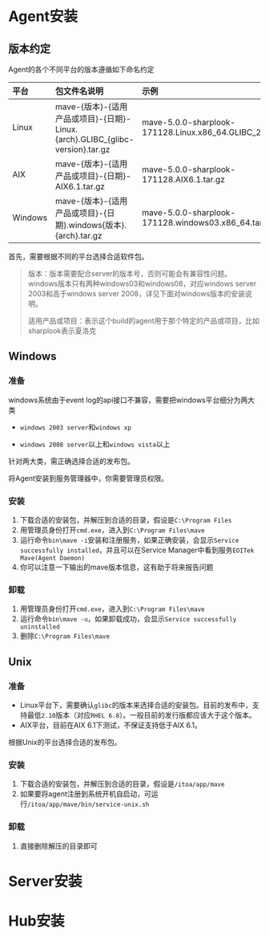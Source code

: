 # Agent安装

## 版本约定

Agent的各个不同平台的版本遵循如下命名约定

| 平台 | 包文件名说明 | 示例 |
| :--- | :--- | :--- |
| Linux | mave-{版本}-{适用产品或项目}-{日期}-Linux.{arch}.GLIBC\_{glibc-version}.tar.gz | mave-5.0.0-sharplook-171128.Linux.x86\_64.GLIBC\_2.10.tar.gz |
| AIX | mave-{版本}-{适用产品或项目}-{日期}-AIX6.1.tar.gz | mave-5.0.0-sharplook-171128.AIX6.1.tar.gz |
| Windows | mave-{版本}-{适用产品或项目}-{日期}.windows{版本}.{arch}.tar.gz | mave-5.0.0-sharplook-171128.windows03.x86\_64.tar.gz |

首先，需要根据不同的平台选择合适软件包。

> 版本：版本需要配合server的版本号，否则可能会有兼容性问题。windows版本只有两种windows03和windows08，对应windows server 2003和高于windows server 2008，详见下面对windows版本的安装说明。
>
> 适用产品或项目：表示这个build的agent用于那个特定的产品或项目，比如sharplook表示夏洛克

## Windows

### 准备

windows系统由于event log的api接口不兼容，需要把windows平台细分为两大类

* `windows 2003 server`和`windows xp`

* `windows 2008 server`以上和`windows vista`以上

针对两大类，需正确选择合适的发布包。

将Agent安装到服务管理器中，你需要管理员权限。

### 安装

1. 下载合适的安装包，并解压到合适的目录，假设是`C:\Program Files`
2. 用管理员身份打开`cmd.exe`，进入到`C:\Program Files\mave`
3. 运行命令`bin\mave -i`安装和注册服务，如果正确安装，会显示`Service successfully installed`，并且可以在Service Manager中看到服务`EOITek Mave(Agent Daemon)`
4. 你可以注意一下输出的mave版本信息，这有助于将来报告问题

### 卸载

1. 用管理员身份打开`cmd.exe`，进入到`C:\Program Files\mave`
2. 运行命令`bin\mave -u`，如果卸载成功，会显示`Service successfully uninstalled`
3. 删除`C:\Program Files\mave`

## Unix

### 准备

* Linux平台下，需要确认`glibc`的版本来选择合适的安装包。目前的发布中，支持最低`2.10`版本（对应`RHEL 6.8`）。一般目前的发行版都应该大于这个版本。
* AIX平台，目前在AIX 6.1下测试，不保证支持低于AIX 6.1。

根据Unix的平台选择合适的发布包。

### 安装

1. 下载合适的安装包，并解压到合适的目录，假设是`/itoa/app/mave`
2. 如果要将agent注册到系统开机自启动，可运行`/itoa/app/mave/bin/service-unix.sh`

### 卸载

1. 直接删除解压的目录即可

# Server安装

# Hub安装



